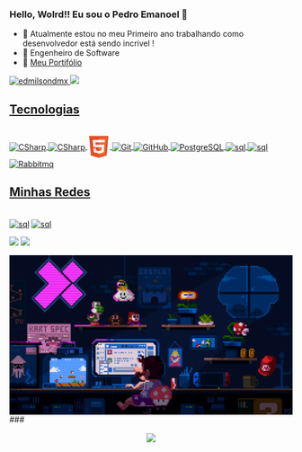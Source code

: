### Hello, Wolrd!! Eu sou o Pedro Emanoel 👋


- 🔭 Atualmente estou no meu Primeiro ano trabalhando como desenvolvedor está sendo incrivel !
- 🌱 Engenheiro de Software
- 📜 <a href="https://github.com/pedro-emanoeltech?tab=repositories" target="_blank" rel="external">Meu Portifólio</a></br>



<div align="left">
  <a href="https://github.com/pedro-emanoeltech">
  <img height="140em" src="https://github-readme-stats.vercel.app/api?username=pedro-emanoeltech&show_icons=true&theme=dark&locale=en" alt="edmilsondmx"/>
  <img height="140em" src="https://github-readme-stats.vercel.app/api/top-langs/?username=pedro-emanoeltech&layout=compact&langs_count=7&theme=dark"/>
</div>
<h2>Tecnologias</h1>
<div style="display: inline_block"><br>
 
  <img align="center" alt="CSharp" height="40" width="40" src="https://cdn-icons-png.flaticon.com/512/6132/6132221.png">
  <img align="center" alt="CSharp" height="40" width="40" src="https://adrianwilczynski.gallerycdn.vsassets.io/extensions/adrianwilczynski/asp-net-core-snippet-pack/1.51.0/1586892181474/Microsoft.VisualStudio.Services.Icons.Default">
  <img align="center" alt="HTML" height="40" width="40" src="https://raw.githubusercontent.com/devicons/devicon/master/icons/html5/html5-original.svg">
  <img align="center" alt="Git" height="40" width="40" src="https://cdn.jsdelivr.net/gh/devicons/devicon/icons/git/git-original.svg">
  <img align="center" alt="GitHub" height="40" width="40" src="https://user-images.githubusercontent.com/3369400/139447912-e0f43f33-6d9f-45f8-be46-2df5bbc91289.png">
   <img align="center" alt="PostgreSQL" height="45" width="45" src="https://user-images.githubusercontent.com/51706758/199855865-dd907055-7e38-418e-b4a4-c9e5b6a78077.png">
  <img align="center" alt="sql" height="45" width="45" src="https://cdn-icons-png.flaticon.com/512/4492/4492311.png">
  <img align="center" alt="sql" height="45" width="45" src="https://cdn-icons-png.flaticon.com/512/1199/1199128.png">
  <img align="center" alt="Rabbitmq" height="45" width="45" src="https://cdn.freebiesupply.com/logos/large/2x/rabbitmq-logo-png-transparent.png">
 
  
  
</div>
  
  ##
  
<div> 
  

  
<h2>Minhas Redes</h1>
<div style="display: inline_block"><br>
  <a href="https://www.youtube.com/channel/UCoBLz9kZPUiRBdXXNYyZiIA" >  <img align="center" alt="sql" height="45" width="45" src="https://cdn-icons-png.flaticon.com/512/1384/1384060.png"></a>
  <a href = "mailto:pedro.emanoeltech@hotmail.com">  <img align="center" alt="sql" height="45" width="45" src="https://cdn-icons-png.flaticon.com/512/732/732223.png">

  
  <a href="https://www.linkedin.com/in/pedro-emanoel-tech/" target="_blank"><img src="https://img.shields.io/badge/-LinkedIn-%230077B5?style=for-the-badge&logo=linkedin&logoColor=white" target="_blank"></a>
  <a href="https://www.facebook.com/pedro.emanueltech" target="_blank"><img src="https://img.shields.io/badge/Facebook-1877F2?style=for-the-badge&logo=facebook&logoColor=white" target="_blank"></a>
 
</div>

<div>
  
  <img align="center" alt="mario" max-width="500em" src="https://github.com/edmilsondmx/projeto-portifolio/blob/main/imagem/IMG_0800.GIF?raw=true">
    
</div>
  ###
  <p align="center"><img align="center" src="https://profile-counter.glitch.me/{edmilsondmx}/count.svg" /></p> 


